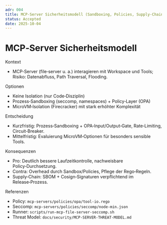 ```yaml
---
adr: 004
title: MCP‑Server Sicherheitsmodell (Sandboxing, Policies, Supply‑Chain)
status: Accepted
date: 2025-10-04
---
```


# MCP‑Server Sicherheitsmodell

Kontext
- MCP‑Server (file‑server u. a.) interagieren mit Workspace und Tools; Risiko: Datenabfluss, Path Traversal, Flooding.

Optionen
- Keine Isolation (nur Code‑Disziplin)
- Prozess‑Sandboxing (seccomp, namespaces) + Policy‑Layer (OPA)
- MicroVM‑Isolation (Firecracker) mit stark erhöhter Komplexität

Entscheidung
- Kurzfristig: Prozess‑Sandboxing + OPA‑Input/Output‑Gate, Rate‑Limiting, Circuit‑Breaker.
- Mittelfristig: Evaluierung MicroVM‑Optionen für besonders sensible Tools.

Konsequenzen
- Pro: Deutlich bessere Laufzeitkontrolle, nachweisbare Policy‑Durchsetzung.
- Contra: Overhead durch Sandbox/Policies, Pflege der Rego‑Regeln.
- Supply‑Chain: SBOM + Cosign‑Signaturen verpflichtend im Release‑Prozess.

Referenzen
- Policy: `mcp-servers/policies/opa/tool-io.rego`
- Seccomp: `mcp-servers/policies/seccomp/node-min.json`
- Runner: `scripts/run-mcp-file-server-seccomp.sh`
- Threat Model: `docs/security/MCP-SERVER-THREAT-MODEL.md`
